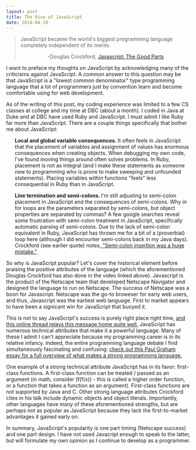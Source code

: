 ```yaml
---
layout: post
title: The Rise of JavaScript
date: 2014-04-20 
---
```


<blockquote class = "blogpost"> JavaScript became the world's biggest programming language completely independent of its merits. 

<p><center> -Douglas Crockford, <a href="https://www.youtube.com/watch?v=hQVTIJBZook" target="_blank">Javascript: The Good Parts</a></center></p>

</blockquote>

<p>I want to preface my thoughts on JavaScript by acknowledging many of the criticisms against JavaScript. A common answer to this question may be that JavaScript is a "lowest common denominator" type programming language that a lot of programmers just by convention learn and become comfortable using for web development.  </p>

<p> As of the writing of this post, my coding experience was limited to a few CS classes at college and my time at DBC (about a month). I coded in Java at Duke and at DBC have used Ruby and JavaScript. I must admit I like Ruby far more than JavaScript. There are a couple things specifically that bother me about JavaScript: </p>

<ul> <b> Local and global variable consequences. </b> It often feels in JavaScript that the placement of variables and assignment of values has enormous consequences when creating objects. When debugging my own code, I've found moving things around often solves problems. In Ruby, placement is not as integral (and I make these statements as someone new to programming who is prone to make sweeping and unfounded statements). Placing variables within functions "feels" less consequential in Ruby than in JavaScript. </ul>

<ul> <b> Line termination and semi-colons. </b>  I'm still adjusting to semi-colon placement in JavaScript and the consequences of semi-colons. Why in for loops are the parameters separated by semi-colons, but object properties are separated by commas? A few google searches reveal some frustration with semi-colon treatment in JavaScript, specifically automatic parsing of semi-colons. Due to the lack of semi-colon equivalent in Ruby, JavaScript has thrown me for a bit of a (proverbial) loop here (although I did encounter semi-colons back in my Java days). Crockford (see earlier quote) notes,<a href="http://www.crockford.com/javascript/javascript.html" target="_blank"> "Semi-colon insertion was a huge mistake."</a></ul>

<p> So why is JavaScript popular? Let's cover the historical element before praising the positive attributes of the language (which the aforementioned Douglas Crockford has also done in the video linked above). Javascript is the product of the Netscape team that developed Netscape Navigator and designed the language to run on Netscape. The success of Netscape was a boon for Javascript. Netscape was the go-to broweser for early web users, and thus, Javascript was the earliest web language. First to market appears to have been a signicant win for JavaScript that buoyed it. </p>

<p>This is not to say JavaScript's success is purely right place right time, <a href="http://programmers.stackexchange.com/questions/28947/how-did-javascript-become-popular" target="_blank"> and this online thread relays this message home quite well.</a> JavaScript has numerous technical attributes that make it a powerful language. Many of these I admit I can't appreciate because my programming career is in its relative infancy. Indeed, the entire programming language debate I find simultaneously fascinating and confusing: <a href="http://www.paulgraham.com/icad.html" target="_blank"> check out this Paul Graham essay for a full overview of what makes a strong programming language.</a></p> 

<p>One example of a strong technical attribute JavaScript has in its favor: first-class functions. A first-class function can be treated / passed as an argument (in math, consider (f(f(x)) - this is called a higher order function, or a function that takes a function as an argument). First-class functions are not supported by Java and C. Other strong language attributes Crockford cites in his talk include dynamic objects and object literals. Importantly, other languages have many of these aforementioned strengths, but are perhaps not as popular as JavaScript because they lack the first-to-market advantages it gained early on.</p>

<p> In summary, JavaScript's popularity is one part timing (Netscape success) and one part design. I have not used Javacript enough to speak to the latter, but will formulate my own opinion as I continue to develop as a programmer. </p>
